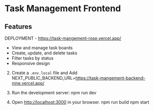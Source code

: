 # Task Management Frontend
## Features
 DEPLOYMENT - https://task-mangement-rose.vercel.app/
- View and manage task boards
- Create, update, and delete tasks
- Filter tasks by status
- Responsive design

2. Create a `.env.local` file and Add
   NEXT_PUBLIC_BACKEND_URL=https://task-mangement-backend-nine.vercel.app/

3. Run the development server:
   npm run dev

4. Open [http://localhost:3000](http://localhost:3000) in your browser.
npm run build
npm start
 
